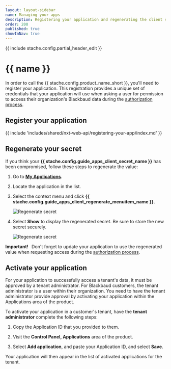 ```yaml
---
layout: layout-sidebar
name: Managing your apps
description: Registering your application and regenerating the client secret
order: 200
published: true
showInNav: true
---
```


{{ include stache.config.partial_header_edit }}

# {{ name }}

In order to call the {{ stache.config.product_name_short }}, you'll need to register your application. This registration provides a unique set of credentials that your application will use when asking a user for permission to access their organization's Blackbaud data during the <a href="{{ stache.config.guide_web_api_authorization }}" target="_blank">authorization process</a>.

## Register your application

{{ include 'includes/shared/nxt-web-api/registering-your-app/index.md' }}

## Regenerate your secret

If you think your **{{ stache.config.guide_apps_client_secret_name }}** has been compromised, follow these steps to regenerate the value:

1. Go to <strong><a href="{{ stache.config.developer_app_management_url }}" target= "_blank">My Applications</a></strong>.

2. Locate the application in the list.

3. Select the context menu and click **{{ stache.config.guide_apps_client_regenerate_menuitem_name }}**.
    
    ![Regenerate secret][my_apps_regenerate]

4. Select **Show** to display the regenerated secret. Be sure to store the new secret securely.

    ![Regenerate secret][my_apps_regeneratedsecret]

[my_apps_regenerate]: /assets/img/my_applications_regenerate.jpg
[my_apps_regeneratedsecret]: /assets/img/my_applications_regeneratedsecret.jpg

<p class="alert alert-warning"><strong>Important!&nbsp;&nbsp;</strong> Don't forget to update your application to use the regenerated value when requesting access during the <a href="{{ stache.config.guide_web_api_authorization }}" target="_blank">authorization process</a>.</p>

## Activate your application

For your application to successfully access a tenant's data, it must be approved by a tenant administrator. For Blackbaud customers, the tenant administrator is a user within their organization. You need to have the tenant administrator provide approval by activating your application within the Applications area of the product. 

To activate your application in a customer's tenant, have the **tenant administrator** complete the following steps: 

1. Copy the Application ID that you provided to them. 

2. Visit the **Control Panel, Applications** area of the product.

3. Select **Add application**, and paste your Application ID, and select **Save**.

Your application will then appear in the list of activated applications for the tenant.

